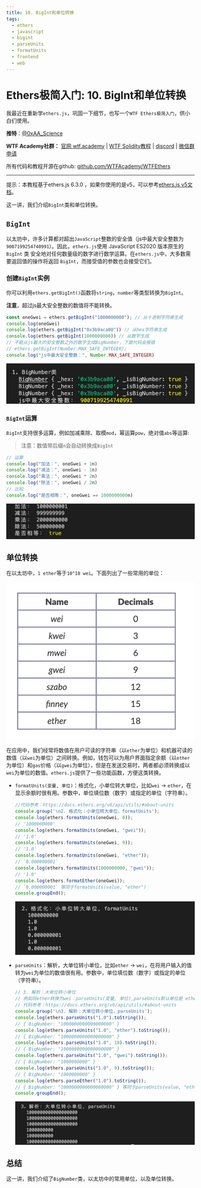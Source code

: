 ```yaml
---
title: 10. BigInt和单位转换
tags:
  - ethers
  - javascript
  - bigint
  - parseUnits
  - formatUnits
  - frontend
  - web
---
```


# Ethers极简入门: 10. BigInt和单位转换

我最近在重新学`ethers.js`，巩固一下细节，也写一个`WTF Ethers极简入门`，供小白们使用。

**推特**：[@0xAA_Science](https://twitter.com/0xAA_Science)

**WTF Academy社群：** [官网 wtf.academy](https://wtf.academy) | [WTF Solidity教程](https://github.com/AmazingAng/WTF-Solidity) | [discord](https://discord.gg/5akcruXrsk) | [微信群申请](https://docs.google.com/forms/d/e/1FAIpQLSe4KGT8Sh6sJ7hedQRuIYirOoZK_85miz3dw7vA1-YjodgJ-A/viewform?usp=sf_link)

所有代码和教程开源在github: [github.com/WTFAcademy/WTFEthers](https://github.com/WTFAcademy/WTF-Ethers)

-----

提示：本教程基于ethers.js 6.3.0 ，如果你使用的是v5，可以参考[ethers.js v5文档](https://docs.ethers.io/v5/)。

这一讲，我们介绍`BigInt`类和单位转换。

## `BigInt`

以太坊中，许多计算都对超出`JavaScript`整数的安全值（js中最大安全整数为`9007199254740991`）。因此，`ethers.js`使用 JavaScript ES2020 版本原生的 `BigInt` 类 安全地对任何数量级的数字进行数学运算。在`ethers.js`中，大多数需要返回值的操作将返回 `BigInt`，而接受值的参数也会接受它们。

### 创建`BigInt`实例

你可以利用`ethers.getBigInt()`函数将`string`，`number`等类型转换为`BigInt`。

**注意**，超过js最大安全整数的数值将不能转换。

```js
const oneGwei = ethers.getBigInt("1000000000"); // 从十进制字符串生成
console.log(oneGwei)
console.log(ethers.getBigInt("0x3b9aca00")) // 从hex字符串生成
console.log(ethers.getBigInt(1000000000)) // 从数字生成
// 不能从js最大的安全整数之外的数字生成BigNumber，下面代码会报错
// ethers.getBigInt(Number.MAX_SAFE_INTEGER);
console.log("js中最大安全整数：", Number.MAX_SAFE_INTEGER)
```

![BigNumber](img/10-1.png)

### `BigInt`运算

`BigInt`支持很多运算，例如加减乘除、取模`mod`，幂运算`pow`，绝对值`abs`等运算:
> 注意：数值带后缀`n`会自动转换成`BigInt`

```js
// 运算
console.log("加法：", oneGwei + 1n)
console.log("减法：", oneGwei - 1n)
console.log("乘法：", oneGwei * 2n)
console.log("除法：", oneGwei / 2n)
// 比较
console.log("是否相等：", oneGwei == 1000000000n)
```

![BigNumber运算](img/10-2.png)

## 单位转换

在以太坊中，`1 ether`等于`10^18 wei`。下面列出了一些常用的单位：

![常用单位](img/10-3.png)

在应用中，我们经常将数值在用户可读的字符串（以`ether`为单位）和机器可读的数值（以`wei`为单位）之间转换。例如，钱包可以为用户界面指定余额（以`ether`为单位）和`gas`价格（以`gwei`为单位），但是在发送交易时，两者都必须转换成以`wei`为单位的数值。`ethers.js`提供了一些功能函数，方便这类转换。

- `formatUnits(变量, 单位)`：格式化，小单位转大单位，比如`wei` -> `ether`，在显示余额时很有用。参数中，单位填位数（数字）或指定的单位（字符串）。

    ```js
    //代码参考：https://docs.ethers.org/v6/api/utils/#about-units
    console.group('\n2. 格式化：小单位转大单位，formatUnits');
    console.log(ethers.formatUnits(oneGwei, 0));
    // '1000000000'
    console.log(ethers.formatUnits(oneGwei, "gwei"));
    // '1.0'
    console.log(ethers.formatUnits(oneGwei, 9));
    // '1.0'
    console.log(ethers.formatUnits(oneGwei, "ether"));
    // `0.000000001`
    console.log(ethers.formatUnits(1000000000, "gwei"));
    // '1.0'
    console.log(ethers.formatEther(oneGwei));
    // `0.000000001` 等同于formatUnits(value, "ether")
    console.groupEnd();
    ```

    ![formatUnits](img/10-4.png)

- `parseUnits`：解析，大单位转小单位，比如`ether` -> `wei`，在将用户输入的值转为`wei`为单位的数值很有用。参数中，单位填位数（数字）或指定的单位（字符串）。

    ```js
    // 3. 解析：大单位转小单位
    // 例如将ether转换为wei：parseUnits(变量, 单位),parseUnits默认单位是 ether
    // 代码参考：https://docs.ethers.org/v6/api/utils/#about-units
    console.group('\n3. 解析：大单位转小单位，parseUnits');
    console.log(ethers.parseUnits("1.0").toString());
    // { BigNumber: "1000000000000000000" }
    console.log(ethers.parseUnits("1.0", "ether").toString());
    // { BigNumber: "1000000000000000000" }
    console.log(ethers.parseUnits("1.0", 18).toString());
    // { BigNumber: "1000000000000000000" }
    console.log(ethers.parseUnits("1.0", "gwei").toString());
    // { BigNumber: "1000000000" }
    console.log(ethers.parseUnits("1.0", 9).toString());
    // { BigNumber: "1000000000" }
    console.log(ethers.parseEther("1.0").toString());
    // { BigNumber: "1000000000000000000" } 等同于parseUnits(value, "ether")
    console.groupEnd();
    ```

    ![parseUnits](img/10-5.png)

## 总结

这一讲，我们介绍了`BigNumber`类，以太坊中的常用单位，以及单位转换。
